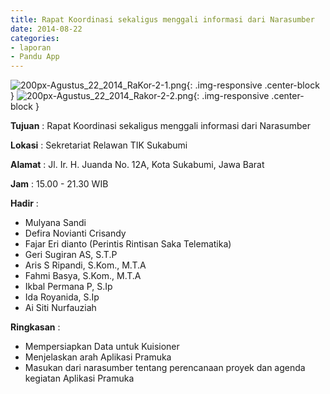```yaml
---
title: Rapat Koordinasi sekaligus menggali informasi dari Narasumber
date: 2014-08-22
categories:
- laporan
- Pandu App
---
```

![200px-Agustus_22_2014_RaKor-2-1.png](/uploads/200px-Agustus_22_2014_RaKor-2-1.png){: .img-responsive .center-block }
![200px-Agustus_22_2014_Rakor-2-2.png](/uploads/200px-Agustus_22_2014_Rakor-2-2.pngg){: .img-responsive .center-block }

**Tujuan** : Rapat Koordinasi sekaligus menggali informasi dari Narasumber

**Lokasi** : Sekretariat Relawan TIK Sukabumi

**Alamat** : Jl. Ir. H. Juanda No. 12A, Kota Sukabumi, Jawa Barat

**Jam** : 15.00 - 21.30 WIB

**Hadir** : 
* Mulyana Sandi
* Defira Novianti Crisandy
* Fajar Eri dianto (Perintis Rintisan Saka Telematika)
* Geri Sugiran AS, S.T.P
* Aris S Ripandi, S.Kom., M.T.A
* Fahmi Basya, S.Kom., M.T.A
* Ikbal Permana P, S.Ip
* Ida Royanida, S.Ip
* Ai Siti Nurfauziah

**Ringkasan** : 

* Mempersiapkan Data untuk Kuisioner
* Menjelaskan arah Aplikasi Pramuka
* Masukan dari narasumber tentang perencanaan proyek dan agenda kegiatan Aplikasi Pramuka
